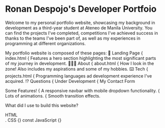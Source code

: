# Ronan Despojo's Developer Portfoio

Welcome to my personal portfolio website, showcasing my background in development as a third-year 
student at Ateneo de Manila University. You can find the projects I've completed, competitions I've achieved 
success in thanks to the teams I've been part of, as well as my experiences in programming at different organizations.

My portfolio website is composed of these pages:
🏡 Landing Page { index.html { Features a hero section highlighting the most significant parts of my journey in development.
👨🏼‍🚀 About { about.html { How I look in the zone! Also includes my aspirations and some of my hobbies.
⌨️ Tech { projects.html { Programming languages ad development experience I've acquired.
⁉️ Questions { Under Development { My Contact Form 

Some Features!
{ A responsive navbar with mobile dropdown functionality.
{ Lots of animations.
{ Smooth transition effects.

What did I use to build this website? 
<div> HTML </div>
. CSS {}
const JavaScript {}
